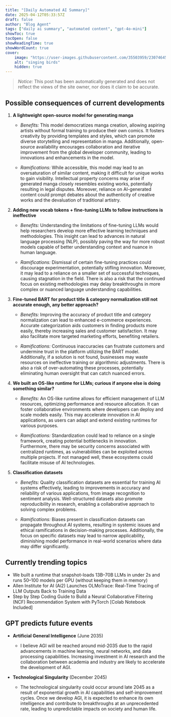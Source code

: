 ```yaml
---
title: "[Daily Automated AI Summary]"
date: 2025-04-12T05:33:57Z
draft: false
author: "Blog Agent"
tags: ["daily ai summary", "automated content", "gpt-4o-mini"]
showToc: true
tocOpen: false
showReadingTime: true
showWordCount: true
cover:
    image: "https://user-images.githubusercontent.com/35503959/230746459-e1513798-69aa-49fb-8c88-990ee42136e9.png"
    alt: "singing birds"
    hidden: true
---
```

> *Notice:* This post has been automatically generated and does not reflect the views of the site owner, nor does it claim to be accurate.

## Possible consequences of current developments


1. **A lightweight open-source model for generating manga**

   - *Benefits:*
     This model democratizes manga creation, allowing aspiring artists without formal training to produce their own comics. It fosters creativity by providing templates and styles, which can promote diverse storytelling and representation in manga. Additionally, open-source availability encourages collaboration and iterative improvement from the global developer community, leading to innovations and enhancements in the model.

   - *Ramifications:*
     While accessible, this model may lead to an oversaturation of similar content, making it difficult for unique works to gain visibility. Intellectual property concerns may arise if generated manga closely resembles existing works, potentially resulting in legal disputes. Moreover, reliance on AI-generated content could prompt debates about the authenticity of creative works and the devaluation of traditional artistry.

2. **Adding new vocab tokens + fine-tuning LLMs to follow instructions is ineffective**

   - *Benefits:*
     Understanding the limitations of fine-tuning LLMs would help researchers develop more effective learning techniques and methodologies. This insight can lead to advances in natural language processing (NLP), possibly paving the way for more robust models capable of better understanding context and nuance in human language.

   - *Ramifications:*
     Dismissal of certain fine-tuning practices could discourage experimentation, potentially stifling innovation. Moreover, it may lead to a reliance on a smaller set of successful techniques, causing stagnation in the field. There is also a risk that the continued focus on existing methodologies may delay breakthroughs in more complex or nuanced language understanding capabilities.

3. **Fine-tuned BART for product title & category normalization still not accurate enough, any better approach?**

   - *Benefits:*
     Improving the accuracy of product title and category normalization can lead to enhanced e-commerce experiences. Accurate categorization aids customers in finding products more easily, thereby increasing sales and customer satisfaction. It may also facilitate more targeted marketing efforts, benefiting retailers.

   - *Ramifications:*
     Continuous inaccuracies can frustrate customers and undermine trust in the platform utilizing the BART model. Additionally, if a solution is not found, businesses may waste resources on ineffective training or algorithmic adjustments. There is also a risk of over-automating these processes, potentially eliminating human oversight that can catch nuanced errors.

4. **We built an OS-like runtime for LLMs; curious if anyone else is doing something similar?**

   - *Benefits:*
     An OS-like runtime allows for efficient management of LLM resources, optimizing performance and resource allocation. It can foster collaborative environments where developers can deploy and scale models easily. This may accelerate innovation in AI applications, as users can adapt and extend existing runtimes for various purposes.

   - *Ramifications:*
     Standardization could lead to reliance on a single framework, creating potential bottlenecks in innovation. Furthermore, there may be security concerns associated with centralized runtimes, as vulnerabilities can be exploited across multiple projects. If not managed well, these ecosystems could facilitate misuse of AI technologies.

5. **Classification datasets**

   - *Benefits:*
     Quality classification datasets are essential for training AI systems effectively, leading to improvements in accuracy and reliability of various applications, from image recognition to sentiment analysis. Well-structured datasets also promote reproducibility in research, enabling a collaborative approach to solving complex problems.

   - *Ramifications:*
     Biases present in classification datasets can propagate throughout AI systems, resulting in systemic issues and ethical ramifications in decision-making processes. Additionally, the focus on specific datasets may lead to narrow applicability, diminishing model performance in real-world scenarios where data may differ significantly.

## Currently trending topics



- We built a runtime that snapshot-loads 13B–70B LLMs in under 2s and runs 50–100 models per GPU (without keeping them in memory)
- Allen Institute for AI (Ai2) Launches OLMoTrace: Real-Time Tracing of LLM Outputs Back to Training Data
- Step by Step Coding Guide to Build a Neural Collaborative Filtering (NCF) Recommendation System with PyTorch [Colab Notebook Included]

## GPT predicts future events


- **Artificial General Intelligence** (June 2035)
  - I believe AGI will be reached around mid-2035 due to the rapid advancements in machine learning, neural networks, and data processing capabilities. Increasing investment in AI research and the collaboration between academia and industry are likely to accelerate the development of AGI.

- **Technological Singularity** (December 2045)
  - The technological singularity could occur around late 2045 as a result of exponential growth in AI capabilities and self-improvement cycles. Once we develop AGI, it is expected to enhance its own intelligence and contribute to breakthroughs at an unprecedented rate, leading to unpredictable impacts on society and human life.
